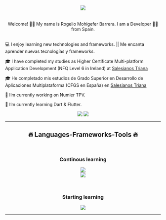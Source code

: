 <!--
<div>
  <img align="right" src="https://visitor-badge.glitch.me/badge?page_id=RogeMB.visitor-badge&left_color=red&right_color=green&left_text=Hello%20Visitors">
</div>
-->
<h1 align="center">
  <a href="https://git.io/typing-svg">
    <img src="https://readme-typing-svg.herokuapp.com/?lines=Hi+There!+👋;+I+am+Roge!;&center=true&size=30">
  </a>
</h1>

<br>
<div align="center">
  Welcome! 🧑‍💼 My name is Rogelio Mohigefer Barrera. I am a Developer 👨‍💻 from Spain.
</div>
<br />
<div align="left"> 
  <p>
    💻 I enjoy learning new technologies and frameworks. || Me encanta aprender nuevas tecnologías y frameworks.
  </p> 
  <p>
    🎓 I have completed my studies as Higher Certificate Multi-platform Application Development (NFQ Level 6 in Ireland) at <a href="https://triana.salesianos.edu/"> Salesianos Triana </a>
  </p>
  <p>
    🎓 He completado mis estudios de Grado Superior en Desarrollo de Aplicaciones Multiplataforma (CFGS en España) en <a href="https://triana.salesianos.edu/"> Salesianos Triana </a>
  </p>
  <p>
    🔭 I’m currently working on Numier TPV.
  </p>
  <p>
    🌱 I’m currently learning Dart & Flutter.
  </p>
</div>

<div align="center"> 
 <!-- <a href="direccion de youtube" target="_blank"><img src="https://img.shields.io/badge/YouTube-FF0000?style=for-the-badge&logo=youtube&logoColor=white" target="_blank"></a>
 <a href="direccion de discord" target="_blank"><img src="https://img.shields.io/badge/Discord-7289DA?style=for-the-badge&logo=discord&logoColor=white" target="_blank"></a> -->
  <a href = "mailto:rogelio.mb89@gmail.com"><img src="https://img.shields.io/badge/-Gmail-%23333?style=for-the-badge&logo=gmail&logoColor=white" target="_blank"></a>
  <a href="https://www.linkedin.com/in/rmohigefer/" target="_blank"><img src="https://img.shields.io/badge/-LinkedIn-%230077B5?style=for-the-badge&logo=linkedin&logoColor=white" target="_blank"></a> 
 
</div>

<hr>
<h2 align="center">🔥 Languages-Frameworks-Tools 🔥</h2>
<br>
<h3 align="center">Continous learning</h3>
<p align="center">
  <a href="https://skillicons.dev">
    <img src="https://skillicons.dev/icons?i=html,css,ts,js,angular,bootstrap,vscode,git,github,figma,md" /><br>
    <img src="https://skillicons.dev/icons?i=java,py,spring,postgres,hibernate,maven,idea,eclipse" />
  </a>
</p>
<br>
<h3 align="center">Starting learning</h3>
<p align="center">
  <a href="https://skillicons.dev">
    <img src="https://skillicons.dev/icons?i=firebase,flutter,dart,nodejs,docker,fastapi,nestjs" />
  </a>
</p>
<hr>

<!--
<div align="center">
  <h2>🐍 Snake eating my contribution 🐍</h2>
  <br>
  <img alt="snake eating my contribution" src="https://github.com/RogeMB/RogeMB/blob/output/github-contribution-grid-snake.gif">
  <br>
  <br>
  <br>
</div>

  <hr>
<h2 align="center">⚡ Stats ⚡</h2>
<br>
<p align=center>
  <img src="https://github-readme-stats-sigma-five.vercel.app/api?username=RogeMB&show_icons=true&theme=radical" width="100%"/>
   <br>
</p>
<hr>
-->
